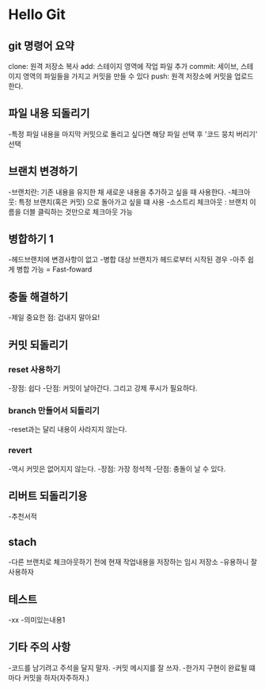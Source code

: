 # Hello Git

## git 명령어 요약

clone: 원격 저장소 복사
add: 스테이지 영역에 작업 파일 추가
commit: 세이브, 스테이지 영역의 파일들을 가지고 커밋을 만들 수 있다
push: 원격 저장소에 커밋을 업로드 한다.

 
## 파일 내용 되돌리기

-특정 파일 내용을 마지막 커밋으로 돌리고 싶다면 해당 파일 선택 후 '코드 뭉치 버리기' 선택

## 브랜치 변경하기
-브랜치란: 기존 내용을 유지한 채 새로운 내용을 추가하고 싶을 때 사용한다.
-체크아웃: 특정 브랜치(혹은 커밋) 으로 돌아가고 싶을 떄 사용
-소스트리 체크아웃 : 브랜치 이름을 더블 클릭하는 것만으로 체크아웃 가능

## 병합하기 1

-헤드브랜치에 변경사항이 없고
-병합 대상 브랜치가 헤드로부터 시작된 경우
-아주 쉽게 병합 가능 = Fast-foward

## 충돌 해결하기

-제일 중요한 점: 겁내지 말아요!

## 커밋 되돌리기

### reset 사용하기

-장점: 쉽다
-단점: 커밋이 날아간다. 그리고 강제 푸시가 필요하다. 

### branch 만들어서 되돌리기 

-reset과는 달리 내용이 사라지지 않는다. 

### revert 

-역시 커밋은 없어지지 않는다.
-장점: 가장 정석적
-단점: 충돌이 날 수 있다. 

## 리버트 되돌리기용

-추천서적 

## stach

-다른 브랜치로 체크아웃하기 전에 현재 작업내용을 저장하는 임시 저장소
-유용하니 잘 사용하자

## 테스트

-xx
-의미있는내용1

## 기타 주의 사항

-코드를 남기려고 주석을 달지 말자. 
-커밋 메시지를 잘 쓰자.
-한가지 구현이 완료될 떄마다 커밋을 하자(자주하자.)

